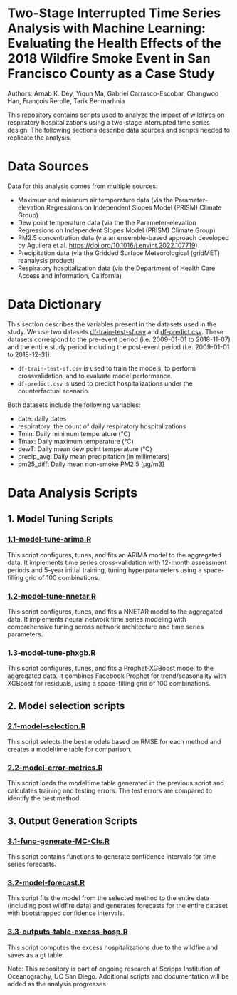 # Two-Stage Interrupted Time Series Analysis with Machine Learning: Evaluating the Health Effects of the 2018 Wildfire Smoke Event in San Francisco County as a Case Study
Authors: Arnab K. Dey, Yiqun Ma, Gabriel Carrasco-Escobar, Changwoo Han, François Rerolle, Tarik Benmarhnia

This repository contains scripts used to analyze the impact of wildfires on respiratory hospitalizations using a two-stage interrupted time series design. The following sections describe data sources and scripts needed to replicate the analysis.

# Data Sources

Data for this analysis comes from multiple sources:

* Maximum and minimum air temperature data (via the Parameter-elevation Regressions on Independent Slopes Model (PRISM) Climate Group)
* Dew point temperature data (via the the Parameter-elevation Regressions on Independent Slopes Model (PRISM) Climate Group)
* PM2.5 concentration data (via an ensemble-based approach developed by Aguilera et al. https://doi.org/10.1016/j.envint.2022.107719)
* Precipitation data (via the Gridded Surface Meteorological (gridMET) reanalysis product)
* Respiratory hospitalization data (via the Department of Health Care Access and Information, California)

# Data Dictionary

This section describes the variables present in the datasets used in the study. We use two datasets [df-train-test-sf.csv](Data/) and [df-predict.csv](Data/). 
These datasets correspond to the pre-event period (i.e. 2009-01-01 to 2018-11-07) and the entire study period including the post-event period (i.e. 2009-01-01 to 2018-12-31).
* `df-train-test-sf.csv` is used to train the models, to perform crossvalidation, and to evaluate model performance. 
* `df-predict.csv` is used to predict hospitalizations under the counterfactual scenario.

Both datasets include the following variables:
* date: daily dates
* respiratory: the count of daily respiratory hospitalizations  
* Tmin: Daily minimum temperature (°C)
* Tmax: Daily maximum temperature (°C)
* dewT: Daily mean dew point temperature (°C)
* precip_avg: Daily mean precipitation (in millimeters)
* pm25_diff: Daily mean non-smoke PM2.5 (μg/m3)

# Data Analysis Scripts

## 1. Model Tuning Scripts

### [1.1-model-tune-arima.R](R/1.1-model-tune-arima.R)
This script configures, tunes, and fits an ARIMA model to the aggregated data. It implements time series cross-validation with 12-month assessment periods and 5-year initial training, tuning hyperparameters using a space-filling grid of 100 combinations.

### [1.2-model-tune-nnetar.R](R/1.2-model-tune-nnetar.R)
This script configures, tunes, and fits a NNETAR model to the aggregated data. It implements neural network time series modeling with comprehensive tuning across network architecture and time series parameters.

### [1.3-model-tune-phxgb.R](R/1.3-model-tune-phxgb.R)
This script configures, tunes, and fits a Prophet-XGBoost model to the aggregated data. It combines Facebook Prophet for trend/seasonality with XGBoost for residuals, using a space-filling grid of 100 combinations.

## 2. Model selection scripts 

### [2.1-model-selection.R](R/2.1-model-select-best.R)
This script selects the best models based on RMSE for each method and creates a modeltime table for comparison. 

### [2.2-model-error-metrics.R](R/2.2-model-error-metrics.R)
This script loads the modeltime table generated in the previous script and calculates training and testing errors. The test errors are compared to identify the best method.

## 3. Output Generation Scripts

### [3.1-func-generate-MC-CIs.R](R/3.1-func-generate-MC-CIs.R)
This script contains functions to generate confidence intervals for time series forecasts.

### [3.2-model-forecast.R](R/3.2-model-forecast.R)
This script fits the model from the selected method to the entire data (including post wildfire data) and generates forecasts for the entire dataset with bootstrapped confidence intervals.

### [3.3-outputs-table-excess-hosp.R](R/3.3-outputs-table-excess-hosp.R)
This script computes the excess hospitalizations due to the wildfire and saves as a gt table.

Note: This repository is part of ongoing research at Scripps Institution of Oceanography, UC San Diego. Additional scripts and documentation will be added as the analysis progresses.